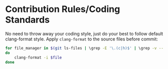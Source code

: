 # Contribution Rules/Coding Standards
No need to throw away your coding style, just do your best to follow default clang-format style.
Apply `clang-format` to the source files before commit:
```sh
for file_manager in $(git ls-files | \grep -E '\.(c|h)$' | \grep -v -- '#')
do
    clang-format -i $file
done
```
